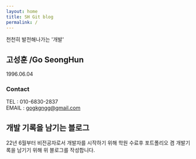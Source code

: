 ```yaml
---
layout: home
title: SH Git blog
permalink: /
---
```


천천히 발전해나가는 '개발'

## 고성훈 /Go SeongHun
  1996.06.04
  
### Contact
  TEL : 010-6830-2837  
  EMAIL : gogkgngg@gmail.com

## 개발 기록을 남기는 블로그

22년 6월부터 비전공자로서 개발자를 시작하기 위해 학원 수료후 포트폴리오 겸 개발기록을 남기기 위해 위 블로그를 작성합니다.